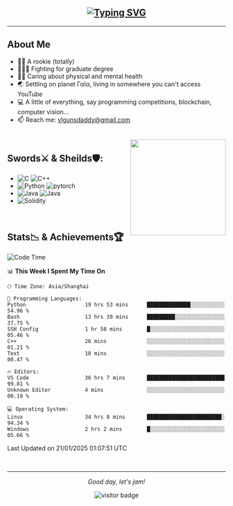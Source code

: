 <h2 align="center">
  <a href="https://git.io/typing-svg"><img src="https://readme-typing-svg.demolab.com?font=Fira+Code&weight=500&size=23&pause=1000&color=003399&center=true&vCenter=true&width=435&lines=This+is+!not+Vlgunsdaddy." alt="Typing SVG" /></a>
</h2>
<hr>

## About Me
- 👨‍💻 A rookie (totally)
- 👨🏻‍🎓 Fighting for graduate degree
- 🏋️‍♂️ Caring about physical and mental health
- 🌏 Settling on planet Γαῖα, living in somewhere you can't access YouTube
- 💻 A little of everything, say programming competitions, blockchain, computer vision...
- 📫 Reach me: vlgunsdaddy@gmail.com

<br>

<img align="right" height="220" src="https://media.giphy.com/media/xT9IgwvIzQOUIeVxAI/giphy.gif"/>

## Swords⚔️ & Sheilds🛡:
* ![C](https://img.shields.io/badge/-C-000?&logo=c&color=003399) ![C++](https://img.shields.io/badge/-C++-000?&logo=cplusplus&color=blue)
* ![Python](https://img.shields.io/badge/-Python-000?&logo=python&color=d8b125&logoColor=346d9d) ![pytorch](https://img.shields.io/badge/-PyTorch-000?&logo=pytorch) 
* ![Java](https://img.shields.io/badge/-Java-000?color=b01719) ![Java](https://img.shields.io/badge/-SpringBoot-000?&logo=springboot&color=ffffff)  
* ![Solidity](https://img.shields.io/badge/-Solidity-000?&logo=solidity&color=65afff&logoColor=172533) 


<br>

## Stats📉 & Achievements🏆
<!-- Empty for now but will be full little by little🤘👊💪-->

<!--START_SECTION:waka-->
![Code Time](http://img.shields.io/badge/Code%20Time-1%2C556%20hrs%2056%20mins-blue)

📊 **This Week I Spent My Time On** 

```text
🕑︎ Time Zone: Asia/Shanghai

💬 Programming Languages: 
Python                   19 hrs 53 mins      ██████████████░░░░░░░░░░░   54.96 % 
Bash                     13 hrs 39 mins      █████████░░░░░░░░░░░░░░░░   37.75 % 
SSH Config               1 hr 58 mins        █░░░░░░░░░░░░░░░░░░░░░░░░   05.46 % 
C++                      26 mins             ░░░░░░░░░░░░░░░░░░░░░░░░░   01.21 % 
Text                     10 mins             ░░░░░░░░░░░░░░░░░░░░░░░░░   00.47 % 

🔥 Editors: 
VS Code                  36 hrs 7 mins       █████████████████████████   99.81 % 
Unknown Editor           4 mins              ░░░░░░░░░░░░░░░░░░░░░░░░░   00.19 % 

💻 Operating System: 
Linux                    34 hrs 8 mins       ████████████████████████░   94.34 % 
Windows                  2 hrs 2 mins        █░░░░░░░░░░░░░░░░░░░░░░░░   05.66 % 
```


 Last Updated on 21/01/2025 01:07:51 UTC
<!--END_SECTION:waka-->

<br>

<hr>

<p align="center">
  <i>Good day, let's jam!</i>

<p  align="center">
<img src="https://visitor-badge.laobi.icu/badge?page_id=vlgunsdaddy.vlgunsdaddy" alt="visitor badge"/>
</p>

<!-- 
### Hi there 👋

**vlgunsdaddy/vlgunsdaddy** is a ✨ _special_ ✨ repository because its `README.md` (this file) appears on your GitHub profile.

Here are some ideas to get you started:

- 🔭 I’m currently working on ...
- 🌱 I’m currently learning ...
- 👯 I’m looking to collaborate on ...
- 🤔 I’m looking for help with ...
- 💬 Ask me about ...
- 📫 How to reach me: ...
- 😄 Pronouns: ...
- ⚡ Fun fact: ... 
-->

